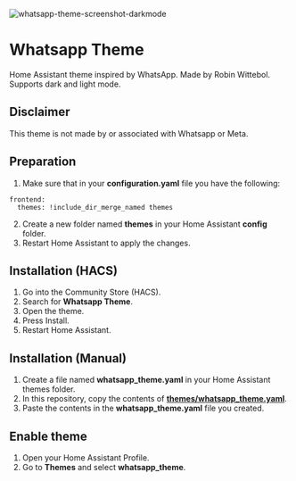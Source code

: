 ![whatsapp-theme-screenshot-darkmode](https://user-images.githubusercontent.com/27996405/156218537-c1f58489-7d0e-4c97-8d88-4689b8b404a2.png)

# Whatsapp Theme

Home Assistant theme inspired by WhatsApp. Made by Robin Wittebol.
Supports dark and light mode.

## Disclaimer
This theme is not made by or associated with Whatsapp or Meta.

## Preparation

1. Make sure that in your **configuration.yaml** file you have the following:

```
frontend:
  themes: !include_dir_merge_named themes
```

2. Create a new folder named **themes** in your Home Assistant **config** folder.
3. Restart Home Assistant to apply the changes.

## Installation (HACS)

1. Go into the Community Store (HACS).
2. Search for **Whatsapp Theme**.
3. Open the theme.
4. Press Install.
5. Restart Home Assistant.

## Installation (Manual)

1. Create a file named **whatsapp_theme.yaml** in your Home Assistant themes folder.
2. In this repository, copy the contents of **[themes/whatsapp_theme.yaml](https://github.com/robinwittebol/whatsapp-theme/blob/main/themes/whatsapp_theme.yaml)**.
3. Paste the contents in the **whatsapp_theme.yaml** file you created.

## Enable theme

1. Open your Home Assistant Profile.
2. Go to **Themes** and select **whatsapp_theme**.
